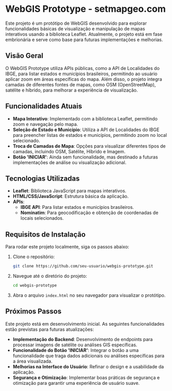 # WebGIS Prototype - setmapgeo.com

Este projeto é um protótipo de WebGIS desenvolvido para explorar funcionalidades básicas de visualização e manipulação de mapas interativos usando a biblioteca Leaflet. Atualmente, o projeto está em fase embrionária e serve como base para futuras implementações e melhorias.

## Visão Geral

O WebGIS Prototype utiliza APIs públicas, como a API de Localidades do IBGE, para listar estados e municípios brasileiros, permitindo ao usuário aplicar zoom em áreas específicas do mapa. Além disso, o projeto integra camadas de diferentes fontes de mapas, como OSM (OpenStreetMap), satélite e híbrido, para melhorar a experiência de visualização.

## Funcionalidades Atuais

- **Mapa Interativo**: Implementado com a biblioteca Leaflet, permitindo zoom e navegação pelo mapa.
- **Seleção de Estado e Município**: Utiliza a API de Localidades do IBGE para preencher listas de estados e municípios, permitindo zoom no local selecionado.
- **Troca de Camadas de Mapa**: Opções para visualizar diferentes tipos de camadas, incluindo OSM, Satélite, Híbrido e Imagem.
- **Botão 'INICIAR'**: Ainda sem funcionalidade, mas destinado a futuras implementações de análise ou visualização adicional.

## Tecnologias Utilizadas

- **Leaflet**: Biblioteca JavaScript para mapas interativos.
- **HTML/CSS/JavaScript**: Estrutura básica da aplicação.
- **APIs**:
  - **IBGE API**: Para listar estados e municípios brasileiros.
  - **Nominatim**: Para geocodificação e obtenção de coordenadas de locais selecionados.

## Requisitos de Instalação

Para rodar este projeto localmente, siga os passos abaixo:

1. Clone o repositório:

   ```bash
   git clone https://github.com/seu-usuario/webgis-prototype.git
   ```

2. Navegue até o diretório do projeto:

   ```bash
   cd webgis-prototype
   ```

3. Abra o arquivo `index.html` no seu navegador para visualizar o protótipo.

## Próximos Passos

Este projeto está em desenvolvimento inicial. As seguintes funcionalidades estão previstas para futuras atualizações:

- **Implementação do Backend**: Desenvolvimento de endpoints para processar imagens de satélite ou análises GIS específicas.
- **Funcionalidade do Botão 'INICIAR'**: Integrar o botão a uma funcionalidade que traga dados adicionais ou análises específicas para a área visualizada.
- **Melhorias na Interface do Usuário**: Refinar o design e a usabilidade da aplicação.
- **Segurança e Otimização**: Implementar boas práticas de segurança e otimização para garantir uma experiência de usuário suave.
